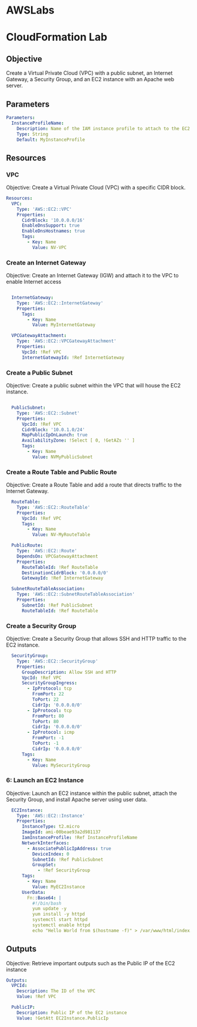 ﻿# AWSLabs
# CloudFormation Lab

## Objective
Create a Virtual Private Cloud (VPC) with a public subnet, an Internet Gateway, a Security Group, and an EC2 instance with an Apache web server.

## Parameters
```yaml
Parameters:
  InstanceProfileName:
    Description: Name of the IAM instance profile to attach to the EC2 instance
    Type: String
    Default: MyInstanceProfile
```

## Resources
### VPC
Objective: Create a Virtual Private Cloud (VPC) with a specific CIDR block.

```yaml
Resources:
  VPC:
    Type: 'AWS::EC2::VPC'
    Properties:
      CidrBlock: '10.0.0.0/16'
      EnableDnsSupport: true
      EnableDnsHostnames: true
      Tags:
        - Key: Name
          Value: NV-VPC

```

### Create an Internet Gateway
Objective: Create an Internet Gateway (IGW) and attach it to the VPC to enable Internet access
```yaml

  InternetGateway:
    Type: 'AWS::EC2::InternetGateway'
    Properties:
      Tags:
        - Key: Name
          Value: MyInternetGateway

  VPCGatewayAttachment:
    Type: 'AWS::EC2::VPCGatewayAttachment'
    Properties:
      VpcId: !Ref VPC
      InternetGatewayId: !Ref InternetGateway
```

### Create a Public Subnet
Objective: Create a public subnet within the VPC that will house the EC2 instance.

```yaml

  PublicSubnet:
    Type: 'AWS::EC2::Subnet'
    Properties:
      VpcId: !Ref VPC
      CidrBlock: '10.0.1.0/24'
      MapPublicIpOnLaunch: true
      AvailabilityZone: !Select [ 0, !GetAZs '' ]
      Tags:
        - Key: Name
          Value: NVMyPublicSubnet
```

### Create a Route Table and Public Route
Objective: Create a Route Table and add a route that directs traffic to the Internet Gateway.
```yaml
  RouteTable:
    Type: 'AWS::EC2::RouteTable'
    Properties:
      VpcId: !Ref VPC
      Tags:
        - Key: Name
          Value: NV-MyRouteTable

  PublicRoute:
    Type: 'AWS::EC2::Route'
    DependsOn: VPCGatewayAttachment
    Properties:
      RouteTableId: !Ref RouteTable
      DestinationCidrBlock: '0.0.0.0/0'
      GatewayId: !Ref InternetGateway

  SubnetRouteTableAssociation:
    Type: 'AWS::EC2::SubnetRouteTableAssociation'
    Properties:
      SubnetId: !Ref PublicSubnet
      RouteTableId: !Ref RouteTable
```

### Create a Security Group
Objective: Create a Security Group that allows SSH and HTTP traffic to the EC2 instance.

```yaml
  SecurityGroup:
    Type: 'AWS::EC2::SecurityGroup'
    Properties:
      GroupDescription: Allow SSH and HTTP
      VpcId: !Ref VPC
      SecurityGroupIngress:
        - IpProtocol: tcp
          FromPort: 22
          ToPort: 22
          CidrIp: '0.0.0.0/0'
        - IpProtocol: tcp
          FromPort: 80
          ToPort: 80
          CidrIp: '0.0.0.0/0'
        - IpProtocol: icmp
          FromPort: -1
          ToPort: -1
          CidrIp: '0.0.0.0/0'
      Tags:
        - Key: Name
          Value: MySecurityGroup
```


### 6: Launch an EC2 Instance
Objective: Launch an EC2 instance within the public subnet, attach the Security Group, and install Apache server using user data.

```yaml 
  EC2Instance:
    Type: 'AWS::EC2::Instance'
    Properties:
      InstanceType: t2.micro
      ImageId: ami-00beae93a2d981137
      IamInstanceProfile: !Ref InstanceProfileName
      NetworkInterfaces:
        - AssociatePublicIpAddress: true
          DeviceIndex: 0
          SubnetId: !Ref PublicSubnet
          GroupSet:
            - !Ref SecurityGroup
      Tags:
        - Key: Name
          Value: MyEC2Instance
      UserData:
        Fn::Base64: |
          #!/bin/bash
          yum update -y
          yum install -y httpd
          systemctl start httpd
          systemctl enable httpd
          echo "Hello World from $(hostname -f)" > /var/www/html/index.html
```

## Outputs
Objective: Retrieve important outputs such as the Public IP of the EC2 instance

```yaml
Outputs:
  VPCId:
    Description: The ID of the VPC
    Value: !Ref VPC

  PublicIP:
    Description: Public IP of the EC2 instance
    Value: !GetAtt EC2Instance.PublicIp
```


